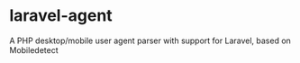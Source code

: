 # laravel-agent
A PHP desktop/mobile user agent parser with support for Laravel, based on Mobiledetect
